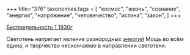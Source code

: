 +++
title="376"
taxonomies.tags = [
 "космос",
 "жизнь",
 "сознание",
 "энергия",
 "напряжение",
 "человечество",
 "истина",
 "закон",
]
+++

[Беспредельность 1 1930г](/agni/1930)

Светотень напрягает явление разнородных [энергий](/tags/космос) Мощь во всём едина, и творчество нескончаемо в направлении светотени.